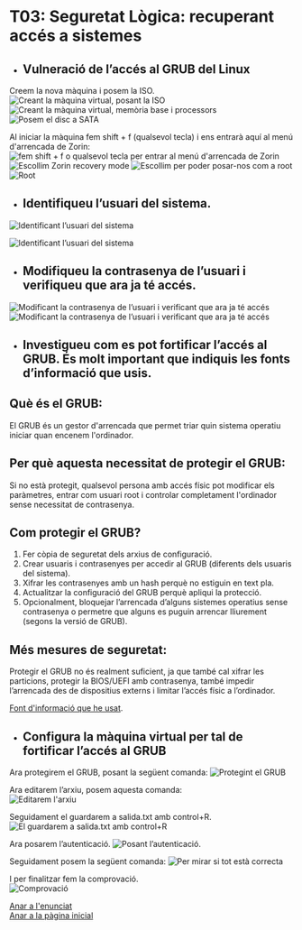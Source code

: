 # T03: Seguretat Lògica: recuperant accés a sistemes

- ## Vulneració de l’accés al GRUB del Linux
Creem la nova màquina i posem la ISO.
![Creant la màquina virtual, posant la ISO](img/Imatge11.png)
![Creant la màquina virtual, memòria base i processors](img/Imatge10.png)
![Posem el disc a SATA](img/Imatge09.png)

Al iniciar la màquina fem shift + f (qualsevol tecla) i ens entrarà aquí al menú d'arrencada de Zorin:
![fem shift + f o qualsevol tecla per entrar al menú d'arrencada de Zorin](img/Imatge08.png)
![Escollim Zorin recovery mode](img/Imatge07.png)
![Escollim per poder posar-nos com a root](img/Imatge06.png)
![Root](img/Imatge05.png)

- ## Identifiqueu l’usuari del sistema.

![Identificant l’usuari del sistema](img/Imatge04.png)

![Identificant l’usuari del sistema](img/Imatge03.png)
- ## Modifiqueu la contrasenya de l’usuari i verifiqueu que ara ja té accés.
![Modificant la contrasenya de l’usuari i verificant que ara ja té accés](img/Imatge02.png)
![Modificant la contrasenya de l’usuari i verificant que ara ja té accés](img/Imatge01.png)

- ## Investigueu com es pot fortificar l’accés al GRUB. És molt important que indiquis les fonts d’informació que usis.

## Què és el GRUB:
El GRUB és un gestor d'arrencada que permet triar quin sistema operatiu iniciar quan encenem l'ordinador.

## Per què aquesta necessitat de protegir el GRUB:
Si no està protegit, qualsevol persona amb accés físic pot modificar els paràmetres, entrar com usuari root i controlar completament l'ordinador sense necessitat de contrasenya.

## Com protegir el GRUB?

1. Fer còpia de seguretat dels arxius de configuració.
2. Crear usuaris i contrasenyes per accedir al GRUB (diferents dels usuaris del sistema).
3. Xifrar les contrasenyes amb un hash perquè no estiguin en text pla.
4. Actualitzar la configuració del GRUB perquè apliqui la protecció.
5. Opcionalment, bloquejar l’arrencada d’alguns sistemes operatius sense contrasenya o permetre que alguns es puguin arrencar lliurement (segons la versió de GRUB).

## Més mesures de seguretat:
Protegir el GRUB no és realment suficient, ja que també cal xifrar les particions, protegir la BIOS/UEFI amb contrasenya, també impedir l’arrencada des de dispositius externs i limitar l’accés físic a l’ordinador.

[Font d'informació que he usat](https://geekland.eu/proteger-el-grub-con-contrasena/).

- ## Configura la màquina virtual per tal de fortificar l’accés al GRUB
Ara protegirem el GRUB, posant la següent comanda:
![Protegint el GRUB](img/Imatge12.png)

Ara editarem l’arxiu, posem aquesta comanda:                          
![Editarem l'arxiu](img/Imatge13.png)

Seguidament el guardarem a salida.txt amb control+R.
![El guardarem a salida.txt amb control+R](img/Imatge14.png)

Ara posarem l’autenticació.
![Posant l’autenticació.](img/Imatge15.png)

Seguidament posem la següent comanda:
![Per mirar si tot està correcta](img/Imatge16.png)

I per finalitzar fem la comprovació.               
![Comprovació](img/Imatge17.png)

[Anar a l'enunciat](../Tasca02/README.md)                 
[Anar a la pàgina inicial](../README.md)

